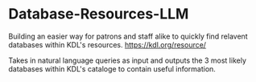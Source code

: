 # Database-Resources-LLM
 
Building an easier way for patrons and staff alike to quickly find relavent databases within KDL's resources. https://kdl.org/resource/

Takes in natural language queries as input and outputs the 3 most likely databases within KDL's cataloge to contain useful information.